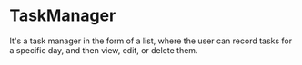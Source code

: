 # TaskManager
It's a task manager in the form of a list, where the user can record tasks for a specific day, and then view, edit, or delete them.
